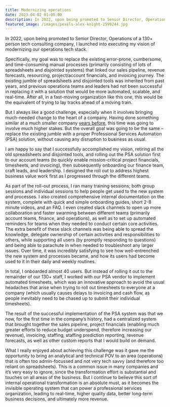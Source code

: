 ```yaml
---
title: Modernizing operations
date: 2023-04-02 01:00:00
description: In 2022, upon being promoted to Senior Director, Operations of a 130+ person tech consulting company, I launched into executing my vision of modernizing our operations tech stack...
featured_image: /images/pexels-alex-knight-2599244.jpg
---
```


In 2022, upon being promoted to Senior Director, Operations of a 130+ person tech consulting company, I launched into executing my vision of modernizing our operations tech stack.

Specifically, my goal was to replace the existing error-prone, cumbersome, and time-consuming manual processes (primarily consisting of lots of spreadsheets and disjointed systems) that linked our sales pipeline, revenue forecasts, resourcing, project/account financials, and invoicing journey. The existing jumble of spreadsheets and disjointed tools was inherited from past years, and previous operations teams and leaders had not been successful in replacing it with a solution that would be more automated, scalable, and real-time. After all, in a fast-moving organization like this one, this would be the equivalent of trying to lay tracks ahead of a moving train.

But I always like a good challenge, especially when it involves bringing much-needed change to the heart of a company. Having done something similar at a much smaller company [years before](http://www.adamwozniak.com/work/business-operations), this time was going to involve much higher stakes. But the overall goal was going to be the same – replace the existing jumble with a proper Professional Services Automation (PSA) solution, without causing any disruption to business as usual.

I am happy to say that I successfully accomplished my vision, retiring all the old spreadsheets and disjointed tools, and rolling out the PSA solution first to our account teams (to quickly enable mission-critical project financials, timesheets, and invoicing), then subsequently onboarding our finance team, craft leads, and leadership. I designed the roll out to address highest business value work first as I progressed through the different teams.

As part of the roll-out process, I ran many training sessions; both group sessions and individual sessions to help people get used to the new system and processes. I also created comprehensive internal documentation on the system, complete with quick and simple onboarding guides, short 2-8 minute videos, and an FAQ. I even created slack channels to open up more collaboration and faster swarming between different teams (primarily account teams, finance, and operations), as well as to set up automated reminders for teams when they needed to conduct certain core activities. The extra benefit of these slack channels was being able to spread the knowledge, delegate ownership of certain activities and responsibilities to others, while supporting all users (by promptly responding to questions) and being able to parachute in when needed to troubleshoot any larger issues. Over time, it was incredibly satisfying to see how well-entrenched the new system and processes became, and how its users had become used to it in their daily and weekly routines.

In total, I onboarded almost 40 users. But instead of rolling it out to the remainder of our 130+ staff, I worked with our PSA vendor to implement automated timesheets, which was an innovative approach to avoid the usual headaches that arise when trying to roll out timesheets to everyone at a company (which usually causes delays to invoicing and cash flow, as people inevitably need to be chased up to submit their individual timesheets).

The result of the successful implementation of the PSA system was that we now, for the first time in the company’s history, had a centralized system that brought together the sales pipeline, project financials (enabling much greater efforts to reduce budget underspend, therefore increasing our revenue), invoicing, staffing, staffing prediction reporting, revenue forecasts, as well as other custom reports that I would build on demand.

What I really enjoyed about achieving this challenge was it gave me the opportunity to bring an analytical and technical POV to an area (operations) that is often too admin-focussed and not very tech savvy (and therefore too reliant on spreadsheets). This is a common issue in many companies and it’s very easy to ignore, since the transformation effort is substantial and touches on all areas of the business. But I continue to believe this sort of internal operational transformation is an absolute must, as it becomes the invisible operating system that can power a professional services organization, leading to real-time, higher quality data, better long-term business decisions, and ultimately more revenue.